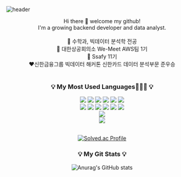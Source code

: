 ![header](https://capsule-render.vercel.app/api?type=waving&color=ffb1be&height=200&section=header&text=eugene's%20github&fontSize=90&fontColor=ffffff)
<div align=center> 
Hi there 👋 welcome my github! <br>
I'm a growing backend developer and data analyst.<br>

<br>
🌟 수학과, 빅데이터 분석학 전공
<br>
🌱 대한상공회의소 We-Meet AWS팀 1기 
<br>
💚 Ssafy 11기 
<br>
❤️신한금융그룹 빅데이터 해커톤 신한카드 데이터 분석부문 준우승
<br>
<br>

<h3 align="center">💡 My Most Used Languages👩🏻‍💻  💡</h3>
<div align=center> 
<img src="https://img.shields.io/badge/python-3776AB?style=for-the-badge&logo=python&logoColor=white"> 
<img src="https://img.shields.io/badge/R-276DC3?style=for-the-badge&logo=R&logoColor=white">
<img src="https://img.shields.io/badge/Tableau-E97627?style=for-the-badge&logo=Tableau&logoColor=white">
<img src="https://img.shields.io/badge/Figma-F24E1E?style=for-the-badge&logo=Figma&logoColor=white">
<img src="https://img.shields.io/badge/Linux-FCC624?style=for-the-badge&logo=Linux&logoColor=white">
<img src="https://img.shields.io/badge/Jupyter-F37626?style=for-the-badge&logo=Jupyter&logoColor=white">
<br>
<img src="https://img.shields.io/badge/amazonaws-232F3E?style=for-the-badge&logo=amazonaws&logoColor=white">
<img src="https://img.shields.io/badge/github-181717?style=for-the-badge&logo=github&logoColor=white">
<img src="https://img.shields.io/badge/JavaScript-F7DF1E?style=for-the-badge&logo=javascript&logoColor=white">
<img src="https://img.shields.io/badge/spring-6DB33F?style=for-the-badge&logo=spring&logoColor=white">
<img src="https://img.shields.io/badge/eclipseide-2C2255?style=for-the-badge&logo=eclipseide&logoColor=white">
<img src="https://img.shields.io/badge/MySQL-4479A1?style=for-the-badge&logo=MySQL&logoColor=white">
<br>
<img src="https://img.shields.io/badge/Google Analytics-E37400?style=for-the-badge&logo=Google Analytics&logoColor=white">  
  <br>
<img src="https://github-readme-stats.vercel.app/api/top-langs/?username=eug2n2&layout=compact"><br><br>
  
[![Solved.ac
Profile](http://mazassumnida.wtf/api/v2/generate_badge?boj=dbwls5775)](https://solved.ac/dbwls5775)



<h3 align="center">💡 My Git Stats 💡</h3>

![Anurag's GitHub stats](https://github-readme-stats.vercel.app/api?username=eug2n2&show_icons=true&theme=radical)
